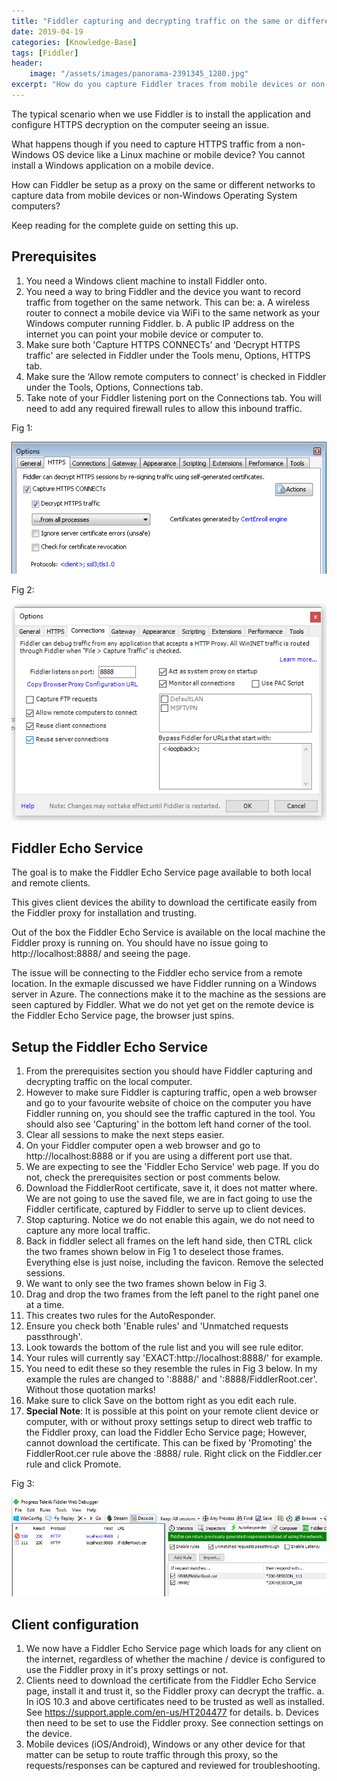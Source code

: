 ```yaml
---
title: "Fiddler capturing and decrypting traffic on the same or different network"
date: 2019-04-19
categories: [Knowledge-Base]
tags: [Fiddler]
header:
    image: "/assets/images/panorama-2391345_1280.jpg"
excerpt: "How do you capture Fiddler traces from mobile devices or non-Windows computers? This our the definitive guide on the subject."
---
```


The typical scenario when we use Fiddler is to install the application and configure HTTPS decryption on the computer seeing an issue. 

What happens though if you need to capture HTTPS traffic from a non-Windows OS device like a Linux machine or mobile device? You cannot install a Windows application on a mobile device. 

How can Fiddler be setup as a proxy on the same or different networks to capture data from mobile devices or non-Windows Operating System computers? 

Keep reading for the complete guide on setting this up.

## Prerequisites

1.	You need a Windows client machine to install Fiddler onto.
2.	You need a way to bring Fiddler and the device you want to record traffic from together on the same network. This can be:
    a. A wireless router to connect a mobile device via WiFi to the same network as your Windows computer running Fiddler.
    b. A public IP address on the internet you can point your mobile device or computer to.
3.	Make sure both 'Capture HTTPS CONNECTs' and 'Decrypt HTTPS traffic' are selected in Fiddler under the Tools menu, Options, HTTPS tab.
4.	Make sure the ‘Allow remote computers to connect’ is checked in Fiddler under the Tools, Options, Connections tab.
5.	Take note of your Fiddler listening port on the Connections tab. You will need to add any required firewall rules to allow this inbound traffic.

Fig 1:

![Fig 1, Fiddler HTTPS tab](/assets/images/FiddlerHTTPS.png)

Fig 2:

![Fig 2, Fiddler Connections tab](/assets/images/FiddlerConnections.png)

## Fiddler Echo Service

The goal is to make the Fiddler Echo Service page available to both local and remote clients.

This gives client devices the ability to download the certificate easily from the Fiddler proxy for installation and trusting.

Out of the box the Fiddler Echo Service is available on the local machine the Fiddler proxy is running on. You should have no issue going to http://localhost:8888/ and seeing the page.

The issue will be connecting to the Fiddler echo service from a remote location. In the exmaple discussed we have Fiddler running on a Windows server in Azure. The connections make it to the machine as the sessions are seen captured by Fiddler. What we do not yet get on the remote device is the Fiddler Echo Service page, the browser just spins.

## Setup the Fiddler Echo Service

1. From the prerequisites section you should have Fiddler capturing and decrypting traffic on the local computer.
2. However to make sure Fiddler is capturing traffic, open a web browser and go to your favourite website of choice on the computer you have Fiddler running on, you should see the traffic captured in the tool. You should also see 'Capturing' in the bottom left hand corner of the tool.
3. Clear all sessions to make the next steps easier.
4. On your Fiddler computer open a web browser and go to http://localhost:8888 or if you are using a different port use that.
5. We are expecting to see the 'Fiddler Echo Service' web page. If you do not, check the prerequisites section or post comments below.
6. Download the FiddlerRoot certificate, save it, it does not matter where. We are not going to use the saved file, we are in fact going to use the Fiddler certificate, captured by Fiddler to serve up to client devices.
7. Stop capturing. Notice we do not enable this again, we do not need to capture any more local traffic.
8. Back in fiddler select all frames on the left hand side, then CTRL click the two frames shown below in Fig 1 to deselect those frames. Everything else is just noise,  including the favicon. Remove the selected sessions.
9. We want to only see the two frames shown below in Fig 3.
11. Drag and drop the two frames from the left panel to the right panel one at a time.
12. This creates two rules for the AutoResponder.
13. Ensure you check both 'Enable rules' and 'Unmatched requests passthrough'.
14. Look towards the bottom of the rule list and you will see rule editor.
15. Your rules will currently say 'EXACT:http://localhost:8888/' for example.
16. You need to edit these so they resemble the rules in Fig 3 below. In my example the rules are changed to ':8888/' and ':8888/FiddlerRoot.cer'. Without those quotation marks!
17. Make sure to click Save on the bottom right as you edit each rule.
18. **Special Note**: It is possible at this point on your remote client device or computer, with or without proxy settings setup to direct web traffic to the Fiddler proxy, can load the Fiddler Echo Service page; However, cannot download the certificate. This can be fixed by 'Promoting' the FiddlerRoot.cer rule above the :8888/ rule. Right click on the Fiddler.cer rule and click Promote.

Fig 3:

![Fig 3, Fiddler Echo Service page sessions](/assets/images/FiddlerAutoResponderConfig.png)

## Client configuration

1. We now have a Fiddler Echo Service page which loads for any client on the internet, regardless of whether the machine / device is configured to use the Fiddler proxy in it's proxy settings or not.
2. Clients need to download the certificate from the Fiddler Echo Service page, install it and trust it, so the Fiddler proxy can decrypt the traffic.
    a. In iOS 10.3 and above certificates need to be trusted as well as installed. See https://support.apple.com/en-us/HT204477 for details.
    b. Devices then need to be set to use the Fiddler proxy. See connection settings on the device.
3. Mobile devices (iOS/Android), Windows or any other device for that matter can be setup to route traffic through this proxy, so the requests/responses can be captured and reviewed for troubleshooting.